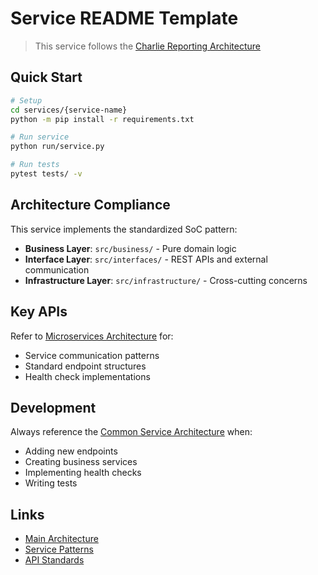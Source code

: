 # Service README Template

> This service follows the [Charlie Reporting Architecture](../.copilot-context.md)

## Quick Start

```bash
# Setup
cd services/{service-name}
python -m pip install -r requirements.txt

# Run service
python run/service.py

# Run tests
pytest tests/ -v
```

## Architecture Compliance

This service implements the standardized SoC pattern:

- **Business Layer**: `src/business/` - Pure domain logic
- **Interface Layer**: `src/interfaces/` - REST APIs and external communication  
- **Infrastructure Layer**: `src/infrastructure/` - Cross-cutting concerns

## Key APIs

Refer to [Microservices Architecture](../docs/architecture/microservices_architecture.md) for:

- Service communication patterns
- Standard endpoint structures
- Health check implementations

## Development

Always reference the [Common Service Architecture](../docs/architecture/common_service_architecture.md) when:

- Adding new endpoints
- Creating business services
- Implementing health checks
- Writing tests

## Links

- [Main Architecture](../.copilot-context.md)
- [Service Patterns](../docs/architecture/common_service_architecture.md)
- [API Standards](../docs/architecture/microservices_architecture.md)

